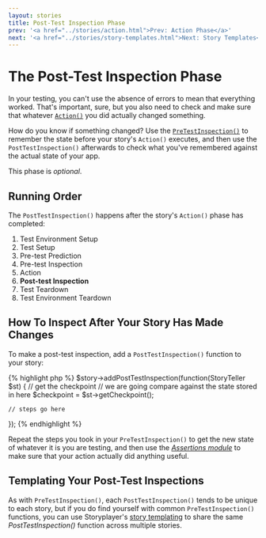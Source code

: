 ```yaml
---
layout: stories
title: Post-Test Inspection Phase
prev: '<a href="../stories/action.html">Prev: Action Phase</a>'
next: '<a href="../stories/story-templates.html">Next: Story Templates</a>'
---
```


# The Post-Test Inspection Phase

In your testing, you can't use the absence of errors to mean that everything worked.  That's important, sure, but you also need to check and make sure that whatever [`Action()`](action.html) you did actually changed something.

How do you know if something changed?  Use the [`PreTestInspection()`](pre-test-inspection.html) to remember the state before your story's `Action()` executes, and then use the `PostTestInspection()` afterwards to check what you've remembered against the actual state of your app.

This phase is *optional*.

## Running Order

The `PostTestInspection()` happens after the story's `Action()` phase has completed:

1. Test Environment Setup
1. Test Setup
1. Pre-test Prediction
1. Pre-test Inspection
1. Action
1. __Post-test Inspection__
1. Test Teardown
1. Test Environment Teardown

## How To Inspect After Your Story Has Made Changes

To make a post-test inspection, add a `PostTestInspection()` function to your story:

{% highlight php %}
$story->addPostTestInspection(function(StoryTeller $st) {
	// get the checkpoint
	// we are going compare against the state stored in here
	$checkpoint = $st->getCheckpoint();

	// steps go here
});
{% endhighlight %}

Repeat the steps you took in your `PreTestInspection()` to get the new state of whatever it is you are testing, and then use the _[Assertions module](../modules/Assertions/index.html)_ to make sure that your action actually did anything useful.

## Templating Your Post-Test Inspections

As with `PreTestInspection()`, each `PostTestInspection()` tends to be unique to each story, but if you do find yourself with common `PreTestInspection()` functions, you can use Storyplayer's [story templating](story-templates.html) to share the same _PostTestInspection()_ function across multiple stories.